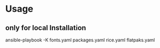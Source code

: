 # Usage

## only for local Installation

ansible-playbook -K fonts.yaml packages.yaml rice.yaml flatpaks.yaml